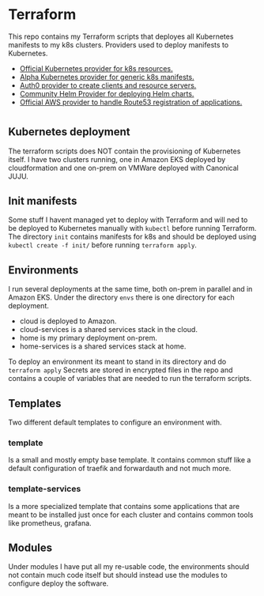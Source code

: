 # Terraform
This repo contains my Terraform scripts that deployes all Kubernetes manifests to my k8s clusters.
Providers used to deploy manifests to Kubernetes.
- [Official Kubernetes provider for k8s resources.](https://www.terraform.io/docs/providers/kubernetes/index.html)
- [Alpha Kubernetes provider for generic k8s manifests.](https://github.com/hashicorp/terraform-provider-kubernetes-alpha)
- [Auth0 provider to create clients and resource servers.](https://www.terraform.io/docs/providers/auth0/index.html)
- [Community Helm Provider for deploying Helm charts.](https://www.terraform.io/docs/providers/helm/index.html)
- [Official AWS provider to handle Route53 registration of applications.](https://www.terraform.io/docs/providers/aws/index.html)

# 
## Kubernetes deployment
The terraform scripts does NOT contain the provisioning of Kubernetes itself. I have two clusters 
running, one in Amazon EKS deployed by cloudformation and one on-prem on VMWare deployed with 
Canonical JUJU.

## Init manifests
Some stuff I havent managed yet to deploy with Terraform and will ned to be deployed to Kubernetes
manually with `kubectl` before running Terraform. The directory `init` contains manifests for k8s
and should be deployed using `kubectl create -f init/` before running `terraform apply`. 

## Environments
I run several deployments at the same time, both on-prem in parallel and in Amazon EKS.
Under the directory `envs` there is one directory for each deployment.
- cloud is deployed to Amazon.
- cloud-services is a shared services stack in the cloud.
- home is my primary deployment on-prem.
- home-services is a shared services stack at home.
  
To deploy an environment its meant to stand in its directory and do `terraform apply`
Secrets are stored in encrypted files in the repo and contains a couple of variables 
that are needed to run the terraform scripts.

## Templates
Two different default templates to configure an environment with.

### template
Is a small and mostly empty base template. It contains common stuff like
a default configuration of traefik and forwardauth and not much more.

### template-services
Is a more specialized template that contains some applications that are
meant to be installed just once for each cluster and contains common tools
like prometheus, grafana.

## Modules
Under modules I have put all my re-usable code, the environments should not contain much code itself
but should instead use the modules to configure deploy the software.
